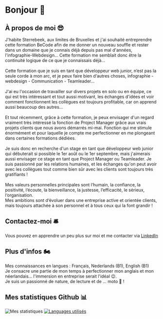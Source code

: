 # Bonjour 👋

## À propos de moi 😎
J'habite Sterrebeek, aux limites de Bruxelles et j'ai souhaité entreprendre cette formation BeCode afin de me donner un nouveau souffle et rester dans un domaine que je connais déjà depuis pas mal d'années, l'infographie-Webdesign... Cette formation me semblait donc être la continuité logique de ce que je connaissais déjà...<br><br>
Cette formation que je suis en tant que développeur web junior, n‘est pas la seule corde à mon arc, et je peux faire bien d‘autres choses, infographie - webdesign - Communication - Teamleader...<br><br>
J'ai eu l'occasion de travailler sur divers projets en solo ou en équipe, ce qui est très intéressant et tout aussi motivant, les échanges d'idées et voir comment fonctionnent les collègues est toujours profitable, car on apprend aussi beaucoup des autres...<br><br>
Et tout récemment, grâce à cette formation, je peux envisager d'un regard vraiment très intéressé la fonction de Project Manager grâce aux vrais projets clients que nous avons démarrés mi-mai. Fonction qui me stimule énormément et pour laquelle je compte me perfectionner en me plongeant dans certaines formations dédiées.<br><br>
Je suis donc en recherche d'un stage en tant que développeur web junior qui débuterait si possible le 1er août ou le 1er septembre, mais j'aimerais aussi envisager ce stage en tant que Project Manager ou Teamleader. Je suis passionné par les relations humaines, et les échanges qu'on peut avoir avec les collègues tout comme bien sûr avec les clients sont toujours très gratifiants !<br><br>
Mes valeurs personnelles principales sont l‘humain, la confiance, la positivité, l‘écoute, la bienveillance, la justesse, l‘efficacité, le sérieux, l‘organisation.<br>
Mes ambitions sont d‘évoluer dans une entreprise active et orientée clients, mais toujours attachée à son personnel et à tous ceux qui la font grandir !


## Contactez-moi 🛎
Vous pouvez en apprendre un peu plus sur moi et me contacter via [LinkedIn](https://www.linkedin.com/in/christian-jadot-630320)

## Plus d'infos 🏍
Mes connaissances en langues : Français, Nederlands (B1), English (B1)<br>
Je consacre une partie de mon temps à perfectionner mon anglais et mon néerlandais... l'immersion en entreprise serait l'idéal 😉.<br>
Je suis un passionné de nature, de lecture et de ... moto 🤙 !



## Mes statistiques Github 📊
![Mes statistiques](https://github-readme-stats.vercel.app/api?username=ChristianJadot&show_icons=true&theme=default) [![Languages utilisés](https://github-readme-stats.vercel.app/api/top-langs/?username=ChristianJadot&layout=compact)](https://github.com/ChristianJadot/github-readme-stats)






<!--
**ChristianJadot/ChristianJadot** is a ✨ _special_ ✨ repository because its `README.md` (this file) appears on your GitHub profile.

Here are some ideas to get you started:

- 🔭 I’m currently working on ...
- 🌱 I’m currently learning ...
- 👯 I’m looking to collaborate on ...
- 🤔 I’m looking for help with ...
- 💬 Ask me about ...
- 📫 How to reach me: ...
- 😄 Pronouns: ...
- ⚡ Fun fact: ...
-->
